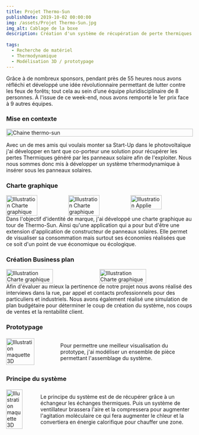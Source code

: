```yaml
---
title: Projet Thermo-Sun
publishDate: 2019-10-02 00:00:00
img: /assets/Projet Thermo-Sun.jpg
img_alt: Cablage de la boxe
description: Création d'un système de récupération de perte thermiques sous les panneaux solaires.
  
tags:
  - Recherche de matériel
  - Thermodynamique
  - Modélisation 3D / prototypage 
---
```

Grâce à de nombreux sponsors, pendant près de 55 heures nous avons
réfléchi et développé une idée révolutionnaire permettant de lutter contre
les feux de forêts; tout cela au sein d’une équipe pluridisciplinaire de 8
personnes. À l'issue de ce week-end, nous avons remporté le 1er prix
face à 9 autres équipes.

### Mise en contexte

<div style="display:flex; justify-content:center;">
    <img src="/assets/Chaine-Thermo-Sun.jpg" alt="Chaine thermo-sun" width="100%">
</div>

Avec un de mes amis qui voulais monter sa Start-Up dans le photovoltaïque j'ai développer en tant que co-porteur une solution pour récupérer les pertes Thermiques généré par les panneaux solaire afin de l'exploiter. Nous nous sommes donc mis à développer un système trhermodynamique à insérer sous les panneaux solaires. 


### Charte graphique 

<div style="display:flex; justify-content:center;">
    <img src="/assets/Charte graphique Thermo-Sun 1.jpg" alt="Illustration Charte graphique" width="50%">
    <img src="/assets/Charte graphique Thermo-Sun 2.jpg" alt="Illustration Charte graphique" width="50%">
    <img src="/assets/Charte graphique Thermo-Sun 3.jpg" alt="Illustration Applie" width="50%">
</div>
Dans l'objectif d'identité de marque, j'ai développé une charte graphique au tour de Thermo-Sun. Ainsi qu'une application qui a pour but d'être une extension d'application de constructeur de panneaux solaires. Elle permet de visualiser sa consommation mais surtout ses économies réalisées que ce soit d'un point de vue économique ou écologique.

### Création Business plan

<div style="display:flex; justify-content:center;">
    <img src="/assets/Etude clients thermo-sun.jpg" alt="Illustration Charte graphique" width="50%">
    <img src="/assets/Business thermo-sun.jpg" alt="Illustration Charte graphique" width="50%">
</div>
Afin d'évaluer au mieux la pertinence de notre projet nous avons réalisé des interviews dans la rue, par appel et contacts professionnels pour des particuliers et industriels. Nous avons également réalisé une simulation de plan budgétaire pour déterminer le coup de création du système, nos coups de ventes et la rentabilité client.

### Prototypage 

<div style="display:flex; align-items:center;">
    <img src="/assets/Maquette3D termo-sun.jpg" alt="Illustration maquette 3D" width="60%" style="margin-right:10px;">
    <p style="margin-left:10px;">
    Pour permettre une meilleur visualisation du prototype, j'ai modéliser un ensemble de pièce permettant l'assemblage du système.</p>
</div>

### Principe du système

<div style="display:flex; align-items:center;">
    <img src="/assets/Fonctionement thermo-sun.jpg" alt="Illustration maquette 3D" width="60%" style="margin-right:10px;">
    <p style="margin-left:10px;">
    Le principe du système est de de récupérer grâce à un échangeur les échanges thermiques. Puis un système de ventillateur brassera l'aire et la compressera pour augmenter l'agitation moléculaire ce qui fera augmenter le chleur et la convertiera en énergie calorifique pour chauffer une zone.</p>
</div>